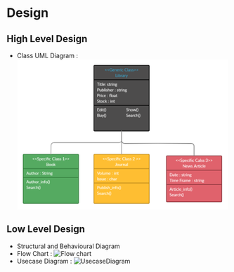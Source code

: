 # Design

## High Level Design 
* Class UML Diagram :
![UML Diagram](https://github.com/KirubaThomasM/cpp_miniproject/blob/main/2_Architecture/Class_UML.png)



## Low Level Design 
* Structural and Behavioural Diagram
* Flow Chart :
![Flow chart](https://github.com/KirubaThomasM/cpp_miniprroject/blob/main/2_Architecture/FlowChart.png)
* Usecase Diagram :
![UsecaseDiagram](https://github.com/KirubaThomasM/cpp_miniprroject/blob/main/2_Architecture/Use_Case.png)
